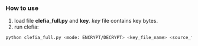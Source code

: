 ### How to use

1. load file **clefia_full.py** and **key**. _key_ file contains key bytes.
2. run clefia:
```bash
python clefia_full.py <mode: ENCRYPT/DECRYPT> <key_file_name> <source_file_name> <output_file_name> <key_size - 16, 24 or 32>
```